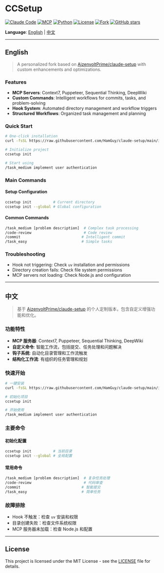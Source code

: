 # CCSetup

[![Claude Code](https://img.shields.io/badge/Claude%20Code-Compatible-blue.svg)](https://claude.ai/code)
[![MCP](https://img.shields.io/badge/MCP-Enabled-green.svg)](https://modelcontextprotocol.io/)
[![Python](https://img.shields.io/badge/Python-3.8+-blue.svg)](https://python.org)
[![License](https://img.shields.io/badge/License-MIT-yellow.svg)](#license)
[![Fork](https://img.shields.io/badge/Fork%20of-AizenvoltPrime/claude--setup-lightgrey.svg)](https://github.com/AizenvoltPrime/claude-setup)
[![GitHub stars](https://img.shields.io/github/stars/HamGuy/claude-setup?style=social)](https://github.com/HamGuy/claude-setup)

**Language**: [English](#english) | [中文](#中文)

---

## English

> A personalized fork based on [AizenvoltPrime/claude-setup](https://github.com/AizenvoltPrime/claude-setup) with custom enhancements and optimizations.

### Features

- **MCP Servers**: Context7, Puppeteer, Sequential Thinking, DeepWiki
- **Custom Commands**: Intelligent workflows for commits, tasks, and problem-solving
- **Hook System**: Automated directory management and workflow triggers
- **Structured Workflows**: Organized task management and planning

### Quick Start

```bash
# One-click installation
curl -fsSL https://raw.githubusercontent.com/HamGuy/claude-setup/main/install.sh | bash

# Initialize project
ccsetup init

# Start using
/task_medium implement user authentication
```

### Main Commands

#### Setup Configuration
```bash
ccsetup init          # Current directory
ccsetup init --global # Global configuration
```

#### Common Commands
```bash
/task_medium [problem description]  # Complex task processing
/code-review                        # Code review
/commit                            # Intelligent commit
/task_easy                         # Simple tasks
```

### Troubleshooting

- Hook not triggering: Check `uv` installation and permissions
- Directory creation fails: Check file system permissions
- MCP servers not loading: Check Node.js and configuration

---

## 中文

> 基于 [AizenvoltPrime/claude-setup](https://github.com/AizenvoltPrime/claude-setup) 的个人定制版本，包含自定义增强功能和优化。

### 功能特性

- **MCP 服务器**: Context7, Puppeteer, Sequential Thinking, DeepWiki
- **自定义命令**: 智能工作流，包括提交、任务处理和问题解决
- **钩子系统**: 自动化目录管理和工作流触发
- **结构化工作流**: 有组织的任务管理和规划

### 快速开始

```bash
# 一键安装
curl -fsSL https://raw.githubusercontent.com/HamGuy/claude-setup/main/install.sh | bash

# 初始化项目
ccsetup init

# 开始使用
/task_medium implement user authentication
```

### 主要命令

#### 初始化配置
```bash
ccsetup init          # 当前目录
ccsetup init --global # 全局配置
```

#### 常用命令
```bash
/task_medium [problem description]  # 复杂任务处理
/code-review                        # 代码审查
/commit                            # 智能提交
/task_easy                         # 简单任务
```

### 故障排除

- Hook 不触发：检查 `uv` 安装和权限
- 目录创建失败：检查文件系统权限
- MCP 服务器未加载：检查 Node.js 和配置

---

## License

This project is licensed under the MIT License - see the [LICENSE](LICENSE) file for details.

